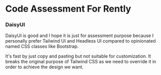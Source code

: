 # Code Assessment For Rently

### DaisyUI
DaisyUI is good and I hope it is just for assessment purpose because I personally prefer Tailwind UI and Headless UI compared to opinionated named CSS classes like Bootstrap.

It's fast by just copy and pasting but not suitable for customization. It breaks the original purpose of Tailwind CSS as we need to override it in order to achieve the design we want.